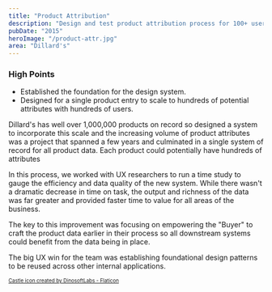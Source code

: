 ```yaml
---
title: "Product Attribution"
description: "Design and test product attribution process for 100+ users with 1,000,000+ products for improved forecasting and analysis."
pubDate: "2015"
heroImage: "/product-attr.jpg"
area: "Dillard's"
---
```


### High Points

- Established the foundation for the design system.
- Designed for a single product entry to scale to hundreds of potential attributes with hundreds of users.

Dillard's has well over 1,000,000 products on record so designed a system to incorporate this scale and the increasing volume of product attributes was a project that spanned a few years and culminated in a single system of record for all product data. Each product could potentially have hundreds of attributes

In this process, we worked with UX researchers to run a time study to gauge the efficiency and data quality of the new system. While there wasn't a dramatic decrease in time on task, the output and richness of the data was far greater and provided faster time to value for all areas of the business.

The key to this improvement was focusing on empowering the "Buyer" to craft the product data earlier in their process so all downstream systems could benefit from the data being in place.

The big UX win for the team was establishing foundational design patterns to be reused across other internal applications.


<a href="https://www.flaticon.com/free-icons/castle" title="castle icons" style="font-size: 10px;">Castle icon created by DinosoftLabs - Flaticon</a>